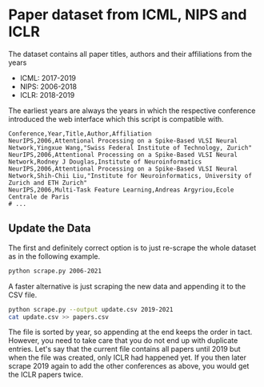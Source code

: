 # Paper dataset from ICML, NIPS and ICLR

The dataset contains all paper titles, authors and their affiliations from the
years

- ICML: 2017-2019
- NIPS: 2006-2018
- ICLR: 2018-2019

The earliest years are always the years in which the respective conference
introduced the web interface which this script is compatible with.

```csv
Conference,Year,Title,Author,Affiliation
NeurIPS,2006,Attentional Processing on a Spike-Based VLSI Neural Network,Yingxue Wang,"Swiss Federal Institute of Technology, Zurich"
NeurIPS,2006,Attentional Processing on a Spike-Based VLSI Neural Network,Rodney J Douglas,Institute of Neuroinformatics
NeurIPS,2006,Attentional Processing on a Spike-Based VLSI Neural Network,Shih-Chii Liu,"Institute for Neuroinformatics, University of Zurich and ETH Zurich"
NeurIPS,2006,Multi-Task Feature Learning,Andreas Argyriou,Ecole Centrale de Paris
# ...
```

## Update the Data

The first and definitely correct option is to just re-scrape the whole dataset as in the
following example.
```sh
python scrape.py 2006-2021
```

A faster alternative is just scraping the new data and appending it to the CSV file.
```sh
python scrape.py --output update.csv 2019-2021
cat update.csv >> papers.csv
```
The file is sorted by year, so appending at the end keeps the order in tact. However, you
need to take care that you do not end up with duplicate entries. Let's say that the
current file contains all papers until 2019 but when the file was created, only ICLR had
happened yet. If you then later scrape 2019 again to add the other conferences as above,
you would get the ICLR papers twice.
